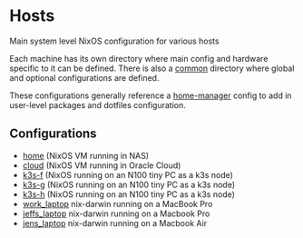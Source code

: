 # Hosts

Main system level NixOS configuration for various hosts

Each machine has its own directory where main config and hardware specific to it can be defined. There is also a [common](common) directory where global and optional configurations are defined.

These configurations generally reference a [home-manager](../home-manager) config to add in user-level packages and dotfiles configuration.

##  Configurations

- [home](home/README.md) (NixOS VM running in NAS)
- [cloud](cloud/README.md) (NixOS VM running in Oracle Cloud)
- [k3s-f](k3s-f/README.md) (NixOS running on an N100 tiny PC as a k3s node)
- [k3s-g](k3s-g/README.md) (NixOS running on an N100 tiny PC as a k3s node)
- [k3s-h](k3s-h/README.md) (NixOS running on an N100 tiny PC as a k3s node)
- [work_laptop](work_laptop/README.md) nix-darwin running on a MacBook Pro
- [jeffs_laptop](jeffs_laptop/README.md) nix-darwin running on a Macbook Pro
- [jens_laptop](jens_laptop/README.md) nix-darwin running on a Macbook Air
